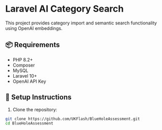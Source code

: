 # Laravel AI Category Search

This project provides category import and semantic search functionality using OpenAI embeddings.

## 📦 Requirements

- PHP 8.2+
- Composer
- MySQL
- Laravel 10+
- OpenAI API Key

## 🚀 Setup Instructions

1. Clone the repository:

```bash
git clone https://github.com/UKFlash/BlueHoleAssessment.git
cd BlueHoleAssessment
